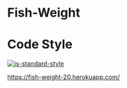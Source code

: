 # Fish-Weight

# Code Style
[![js-standard-style](https://img.shields.io/badge/code%20style-standard-brightgreen.svg?style=flat)](https://github.com/feross/standard)


https://fish-weight-20.herokuapp.com/
